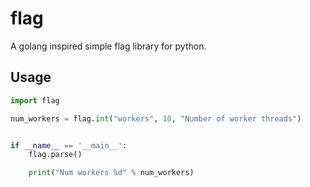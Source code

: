 # flag

A golang inspired simple flag library for python.

## Usage

```python
import flag

num_workers = flag.int("workers", 10, "Number of worker threads")


if __name__ == '__main__':
	flag.parse()

	print("Num workers %d" % num_workers)
```
